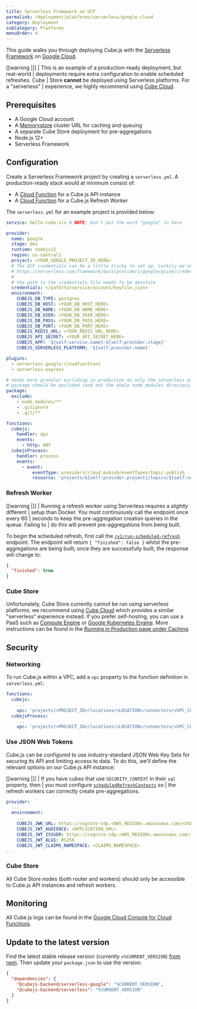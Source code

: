 ```yaml
---
title: Serverless Framework on GCP
permalink: /deployment/platforms/serverless/google-cloud
category: Deployment
subCategory: Platforms
menuOrder: 4
---
```


This guide walks you through deploying Cube.js with the [Serverless
Framework][link-sls] on [Google Cloud][link-google-cloud].

<!-- prettier-ignore-start -->
[[warning |]]
| This is an example of a production-ready deployment, but real-world
| deployments require extra configuration to enable scheduled refreshes. Cube
| Store **cannot** be deployed using Serverless platforms. For a "serverless"
| experience, we highly recommend using [Cube Cloud][link-cube-cloud].
<!-- prettier-ignore-end -->

## Prerequisites

- A Google Cloud account
- A [Memorystore][gcp-redis] cluster URL for caching and queuing
- A separate Cube Store deployment for pre-aggregations
- Node.js 12+
- Serverless Framework

## Configuration

Create a Serverless Framework project by creating a `serverless.yml`. A
production-ready stack would at minimum consist of:

- A [Cloud Function][gcp-cloud-funcs] for a Cube.js API instance
- A [Cloud Function][gcp-cloud-funcs] for a Cube.js Refresh Worker

The `serverless.yml` for an example project is provided below:

```yaml
service: hello-cube-sls # NOTE: Don't put the word "google" in here

provider:
  name: google
  stage: dev
  runtime: nodejs12
  region: us-central1
  project: <YOUR_GOOGLE_PROJECT_ID_HERE>
  # The GCF credentials can be a little tricky to set up. Luckily we've documented this for you here:
  # https://serverless.com/framework/docs/providers/google/guide/credentials/
  #
  # the path to the credentials file needs to be absolute
  credentials: </path/to/service/account/keyfile.json>
  environment:
    CUBEJS_DB_TYPE: postgres
    CUBEJS_DB_HOST: <YOUR_DB_HOST_HERE>
    CUBEJS_DB_NAME: <YOUR_DB_NAME_HERE>
    CUBEJS_DB_USER: <YOUR_DB_USER_HERE>
    CUBEJS_DB_PASS: <YOUR_DB_PASS_HERE>
    CUBEJS_DB_PORT: <YOUR_DB_PORT_HERE>
    CUBEJS_REDIS_URL: <YOUR_REDIS_URL_HERE>
    CUBEJS_API_SECRET: <YOUR_API_SECRET_HERE>
    CUBEJS_APP: '${self:service.name}-${self:provider.stage}'
    CUBEJS_SERVERLESS_PLATFORM: '${self:provider.name}'

plugins:
  - serverless-google-cloudfunctions
  - serverless-express

# needs more granular excluding in production as only the serverless provider npm
# package should be excluded (and not the whole node_modules directory)
package:
  exclude:
    - node_modules/**
    - .gitignore
    - .git/**

functions:
  cubejs:
    handler: api
    events:
      - http: ANY
  cubejsProcess:
    handler: process
    events:
      - event:
          eventType: providers/cloud.pubsub/eventTypes/topic.publish
          resource: 'projects/${self:provider.project}/topics/${self:service.name}-${self:provider.stage}-process'
```

### Refresh Worker

<!-- prettier-ignore-start -->
[[warning |]]
| Running a refresh worker using Serverless requires a _slightly_ different
| setup than Docker. You must continuously call the endpoint once every 60
| seconds to keep the pre-aggregation creation queries in the queue. Failing to
| do this will prevent pre-aggregations from being built.
<!-- prettier-ignore-end -->

To begin the scheduled refresh, first call the
[`/v1/run-scheduled-refresh`][ref-restapi-sched-refresh] endpoint. The endpoint
will return `{ "finished": false }` whilst the pre-aggregations are being built;
once they are successfully built, the response will change to:

```json
{
  "finished": true
}
```

### Cube Store

Unfortunately, Cube Store currently cannot be run using serverless platforms; we
recommend using [Cube Cloud][link-cube-cloud] which provides a similar
"serverless" experience instead. If you prefer self-hosting, you can use a PaaS
such as [Compute Engine][gcp-compute] or [Google Kubernetes Engine][gcp-k8s].
More instructions can be found in the [Running in Production page under
Caching][ref-caching-prod].

## Security

### Networking

To run Cube.js within a VPC, add a `vpc` property to the function definition in
`serverless.yml`:

```yaml
functions:
  cubejs:
    ...
    vpc: 'projects/<PROJECT_ID>/locations/<LOCATION>/connectors/<VPC_CONNECTOR_NAME>'
  cubejsProcess:
    ...
    vpc: 'projects/<PROJECT_ID>/locations/<LOCATION>/connectors/<VPC_CONNECTOR_NAME>'
```

### Use JSON Web Tokens

Cube.js can be configured to use industry-standard JSON Web Key Sets for
securing its API and limiting access to data. To do this, we'll define the
relevant options on our Cube.js API instance:

<!-- prettier-ignore-start -->
[[warning |]]
| If you have cubes that use `SECURITY_CONTEXT` in their `sql` property, then
| you must configure [`scheduledRefreshContexts`][ref-config-sched-ref-ctx] so
| the refresh workers can correctly create pre-aggregations.
<!-- prettier-ignore-end -->

```yaml
provider:
  ...
  environment:
    ...
    CUBEJS_JWK_URL: https://cognito-idp.<AWS_REGION>.amazonaws.com/<USER_POOL_ID>/.well-known/jwks.json
    CUBEJS_JWT_AUDIENCE: <APPLICATION_URL>
    CUBEJS_JWT_ISSUER: https://cognito-idp.<AWS_REGION>.amazonaws.com/<USER_POOL_ID>
    CUBEJS_JWT_ALGS: RS256
    CUBEJS_JWT_CLAIMS_NAMESPACE: <CLAIMS_NAMESPACE>
...
```

### Cube Store

All Cube Store nodes (both router and workers) should only be accessible to
Cube.js API instances and refresh workers.

## Monitoring

All Cube.js logs can be found in the [Google Cloud Console for Cloud
Functions][gcp-cloud-funcs-logs].

[gcp-cloud-funcs-logs]:
  https://console.cloud.google.com/project/_/logs?service=cloudfunctions.googleapis.com

## Update to the latest version

Find the latest stable release version (currently `v%CURRENT_VERSION`) [from
npm][link-cubejs-sls-npm]. Then update your `package.json` to use the version:

```json
{
  "dependencies": {
    "@cubejs-backend/serverless-google": "%CURRENT_VERSION",
    "@cubejs-backend/serverless": "%CURRENT_VERSION"
  }
}
```

[gcp-cloud-funcs]: https://cloud.google.com/functions/
[gcp-compute]: https://cloud.google.com/compute/
[gcp-k8s]: https://cloud.google.com/kubernetes-engine/
[gcp-redis]: https://cloud.google.com/memorystore/
[link-google-cloud]: https://cloud.google.com/
[link-sls]: https://www.serverless.com/
[link-cube-cloud]: https://cubecloud.dev
[link-cubejs-sls-npm]: https://www.npmjs.com/package/@cubejs-backend/serverless
[link-docker-app]: https://www.docker.com/products/docker-app
[ref-caching-prod]: /caching/running-in-production
[ref-config-sched-ref-ctx]: /config#options-reference-scheduled-refresh-contexts
[ref-restapi-sched-refresh]: /rest-api#api-reference-v-1-run-scheduled-refresh
